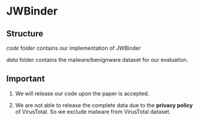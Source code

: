 # JWBinder

## Structure

*code* folder contains our implementation of JWBinder

*data* folder contains the malware/benignware dataset for our evaluation.

## Important 

1. We will release our code upon the paper is accepted.

2. We are not able to release the complete data due to the **privacy policy** of VirusTotal. 
So we exclude malware from VirusTotal dataset.